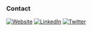 ###  Contact

[![Website](https://img.shields.io/badge/Niel-Conradie-3A8EED?style=for-the-badge&style=social&logoColor=white)]()
[![LinkedIn](https://img.shields.io/badge/LinkedIn-0077B5?style=for-the-badge&style=social&logo=linkedin&logoColor=white)]()
[![Twitter](https://img.shields.io/badge/-Twitter-00acee?style=flat-square&logo=Twitter&logoColor=white)](https://twitter.com/niel_conradie)
